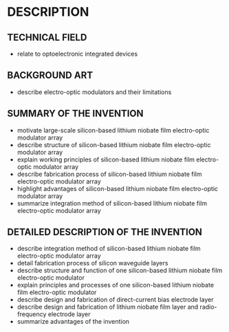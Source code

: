 # DESCRIPTION

## TECHNICAL FIELD

- relate to optoelectronic integrated devices

## BACKGROUND ART

- describe electro-optic modulators and their limitations

## SUMMARY OF THE INVENTION

- motivate large-scale silicon-based lithium niobate film electro-optic modulator array
- describe structure of silicon-based lithium niobate film electro-optic modulator array
- explain working principles of silicon-based lithium niobate film electro-optic modulator array
- describe fabrication process of silicon-based lithium niobate film electro-optic modulator array
- highlight advantages of silicon-based lithium niobate film electro-optic modulator array
- summarize integration method of silicon-based lithium niobate film electro-optic modulator array

## DETAILED DESCRIPTION OF THE INVENTION

- describe integration method of silicon-based lithium niobate film electro-optic modulator array
- detail fabrication process of silicon waveguide layers
- describe structure and function of one silicon-based lithium niobate film electro-optic modulator
- explain principles and processes of one silicon-based lithium niobate film electro-optic modulator
- describe design and fabrication of direct-current bias electrode layer
- describe design and fabrication of lithium niobate film layer and radio-frequency electrode layer
- summarize advantages of the invention


